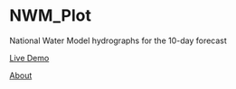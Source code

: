 # NWM_Plot

National Water Model hydrographs for the 10-day forecast

[Live Demo](https://twhiteaker.github.io/NWM_Plot/)

[About](https://twhiteaker.github.io/NWM_Plot/about.html)